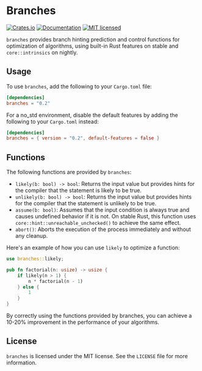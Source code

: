 # Branches

[![Crates.io][crates-badge]][crates-url]
[![Documentation][doc-badge]][doc-url]
[![MIT licensed][mit-badge]][mit-url]

[crates-badge]: https://img.shields.io/crates/v/branches.svg?style=for-the-badge
[crates-url]: https://crates.io/crates/branches
[mit-badge]: https://img.shields.io/badge/license-MIT-blue.svg?style=for-the-badge
[mit-url]: https://github.com/fereidani/branches/blob/master/LICENSE
[doc-badge]: https://img.shields.io/docsrs/branches?style=for-the-badge
[doc-url]: https://docs.rs/branches

`branches` provides branch hinting prediction and control functions for optimization of algorithms, using built-in Rust features on stable and `core::intrinsics` on nightly.

## Usage

To use `branches`, add the following to your `Cargo.toml` file:

```toml
[dependencies]
branches = "0.2"
```

For a no_std environment, disable the default features by adding the following to your `Cargo.toml` instead:

```toml
[dependencies]
branches = { version = "0.2", default-features = false }
```

## Functions

The following functions are provided by `branches`:

- `likely(b: bool) -> bool`: Returns the input value but provides hints for the compiler that the statement is likely to be true.
- `unlikely(b: bool) -> bool`: Returns the input value but provides hints for the compiler that the statement is unlikely to be true.
- `assume(b: bool)`: Assumes that the input condition is always true and causes undefined behavior if it is not. On stable Rust, this function uses `core::hint::unreachable_unchecked()` to achieve the same effect.
- `abort()`: Aborts the execution of the process immediately and without any cleanup.

Here's an example of how you can use `likely` to optimize a function:

```rust
use branches::likely;

pub fn factorial(n: usize) -> usize {
    if likely(n > 1) {
        n * factorial(n - 1)
    } else {
        1
    }
}
```

By correctly using the functions provided by branches, you can achieve a 10-20% improvement in the performance of your algorithms.

## License

`branches` is licensed under the MIT license. See the `LICENSE` file for more information.
